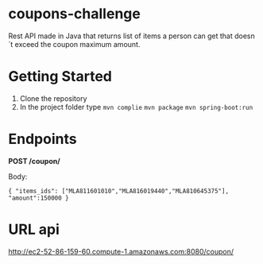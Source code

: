# coupons-challenge
Rest API made in Java that returns list of items a person can get that doesn´t exceed the coupon maximum amount.

# Getting Started
1. Clone the repository
2. In the project folder type
  `mvn complie`
  `mvn package`
  `mvn spring-boot:run`
# Endpoints
**POST /coupon/**

Body:

`{
    "items_ids": ["MLA811601010","MLA816019440","MLA810645375"],
    "amount":150000
}`

# URL api
http://ec2-52-86-159-60.compute-1.amazonaws.com:8080/coupon/
